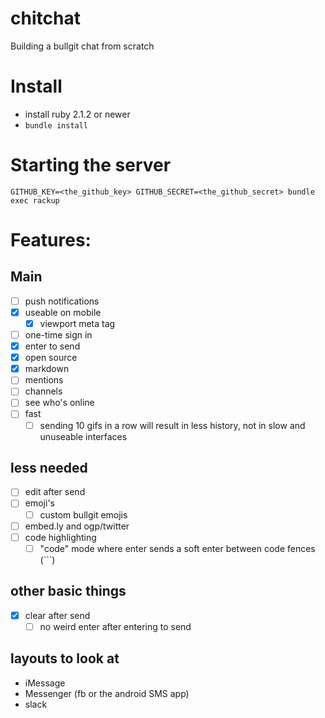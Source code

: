 # chitchat

Building a bullgit chat from scratch

# Install

- install ruby 2.1.2 or newer
- `bundle install`

# Starting the server

`GITHUB_KEY=<the_github_key> GITHUB_SECRET=<the_github_secret> bundle exec rackup`

# Features:

## Main

- [ ] push notifications
- [x] useable on mobile
  - [x] viewport meta tag
- [ ] one-time sign in
- [x] enter to send
- [x] open source
- [x] markdown
- [ ] mentions
- [ ] channels
- [ ] see who's online
- [ ] fast
  - [ ] sending 10 gifs in a row will result in less history, not in slow and unuseable interfaces

## less needed

- [ ] edit after send
- [ ] emoji's
  - [ ] custom bullgit emojis
- [ ] embed.ly and ogp/twitter
- [ ] code highlighting
  - [ ] "code" mode where enter sends a soft enter between code fences (```)

## other basic things

- [x] clear after send
  - [ ] no weird enter after entering to send

## layouts to look at

- iMessage
- Messenger (fb or the android SMS app)
- slack
